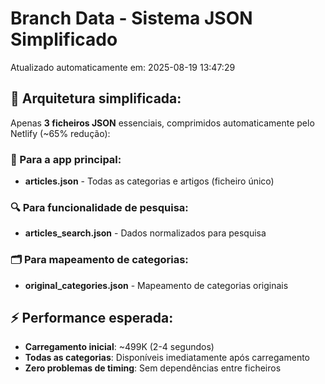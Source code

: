 # Branch Data - Sistema JSON Simplificado
Atualizado automaticamente em: 2025-08-19 13:47:29

## 🎯 Arquitetura simplificada:
Apenas **3 ficheiros JSON** essenciais, comprimidos automaticamente pelo Netlify (~65% redução):

### 📱 Para a app principal:
- **articles.json** - Todas as categorias e artigos (ficheiro único)

### 🔍 Para funcionalidade de pesquisa:
- **articles_search.json** - Dados normalizados para pesquisa

### 🗂️ Para mapeamento de categorias:
- **original_categories.json** - Mapeamento de categorias originais

## ⚡ Performance esperada:
- **Carregamento inicial**: ~499K (2-4 segundos)
- **Todas as categorias**: Disponíveis imediatamente após carregamento
- **Zero problemas de timing**: Sem dependências entre ficheiros

